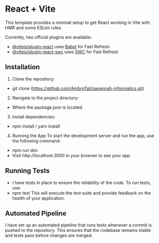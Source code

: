 # React + Vite

This template provides a minimal setup to get React working in Vite with HMR and some ESLint rules.

Currently, two official plugins are available:

- [@vitejs/plugin-react](https://github.com/vitejs/vite-plugin-react/blob/main/packages/plugin-react/README.md) uses [Babel](https://babeljs.io/) for Fast Refresh
- [@vitejs/plugin-react-swc](https://github.com/vitejs/vite-plugin-react-swc) uses [SWC](https://swc.rs/) for Fast Refresh

## Installation
1. Clone the repository:
- git clone (https://github.com/AmbroTall/savannah-informatics.git)

2. Navigate to the project directory:
- Where the package.json is located.
  
3. Install dependencies:
- npm install / yarn install
  
4. Running the App
To start the development server and run the app, use the following command:
- npm run dev
- Visit http://localhost:3000 in your browser to see your app.

## Running Tests
- I have tests in place to ensure the reliability of the code. To run tests, use:
- npm test
This will execute the test suite and provide feedback on the health of your application.

## Automated Pipeline
I have set up an automated pipeline that runs tests whenever a commit is pushed to the repository. This ensures that the codebase remains stable and tests pass before changes are merged.
